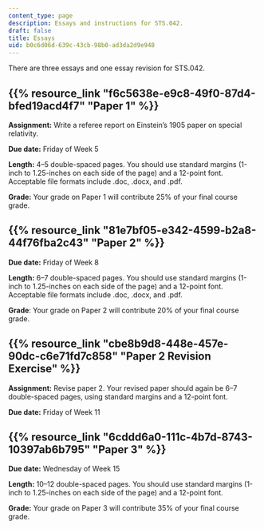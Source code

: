 ```yaml
---
content_type: page
description: Essays and instructions for STS.042.
draft: false
title: Essays
uid: b0c6d06d-639c-43cb-98b0-ad3da2d9e948
---
```

There are three essays and one essay revision for STS.042.

## {{% resource_link "f6c5638e-e9c8-49f0-87d4-bfed19acd4f7" "Paper 1" %}}

**Assignment:** Write a referee report on Einstein’s 1905 paper on special relativity.

**Due date:** Friday of Week 5

**Length:** 4–5 double-spaced pages. You should use standard margins (1-inch to 1.25-inches on each side of the page) and a 12-point font. Acceptable file formats include .doc, .docx, and .pdf.

**Grade:** Your grade on Paper 1 will contribute 25% of your final course grade.

## {{% resource_link "81e7bf05-e342-4599-b2a8-44f76fba2c43" "Paper 2" %}}

**Due date:** Friday of Week 8

**Length:** 6–7 double-spaced pages. You should use standard margins (1-inch to 1.25-inches on each side of the page) and a 12-point font. Acceptable file formats include .doc, .docx, and .pdf.

**Grade**: Your grade on Paper 2 will contribute 20% of your final course grade.

## {{% resource_link "cbe8b9d8-448e-457e-90dc-c6e71fd7c858" "Paper 2 Revision Exercise" %}}

**Assignment:** Revise paper 2. Your revised paper should again be 6–7 double-spaced pages, using standard margins and a 12-point font.

**Due date:** Friday of Week 11

## {{% resource_link "6cddd6a0-111c-4b7d-8743-10397ab6b795" "Paper 3" %}}

**Due date:** Wednesday of Week 15

**Length:** 10–12 double-spaced pages. You should use standard margins (1-inch to 1.25-inches on each side of the page) and a 12-point font.

**Grade:** Your grade on Paper 3 will contribute 35% of your final course grade.